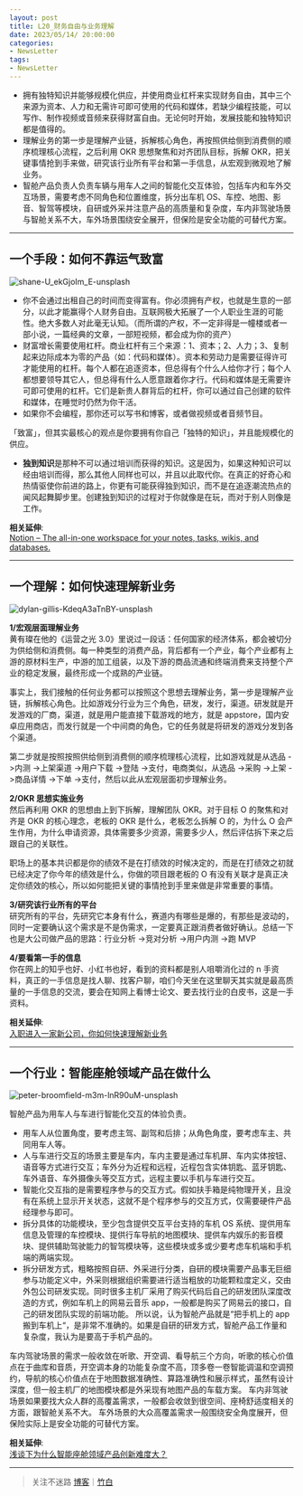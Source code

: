 ```yaml
---
layout: post
title: L20_财务自由与业务理解
date: 2023/05/14/ 20:00:00
categories:
- NewsLetter
tags:
- NewsLetter
---
```


- 拥有独特知识并能够规模化供应，并使用商业杠杆来实现财务自由，其中三个来源为资本、人力和无需许可即可使用的代码和媒体，若缺少编程技能，可以写作、制作视频或音频来获得财富自由。无论何时开始，发展技能和独特知识都是值得的。
- 理解业务的第一步是理解产业链，拆解核心角色，再按照供给侧到消费侧的顺序梳理核心流程，之后利用 OKR 思想聚焦和对齐团队目标，拆解 OKR，把关键事情抢到手来做，研究该行业所有平台和第一手信息，从宏观到微观地了解业务。
- 智舱产品负责人负责车辆与用车人之间的智能化交互体验，包括车内和车外交互场景，需要考虑不同角色和位置维度，拆分出车机 OS、车控、地图、影音、智驾等模块，自研或外采并注意产品的高质量和复杂度，车内非驾驶场景与智舱关系不大，车外场景围绕安全展开，但保险是安全功能的可替代方案。

---

## 一个手段：如何不靠运气致富

![shane-U_ekGjoIm_E-unsplash](https://pics.naaln.com/shane-U_ekGjoIm_E-unsplash.jpg-basicBlog)

- 你不会通过出租自己的时间而变得富有。你必须拥有产权，也就是生意的一部分，以此才能赢得个人财务自由。互联网极大拓展了一个人职业生涯的可能性。绝大多数人对此毫无认知。（而所谓的产权，不一定非得是一幢楼或者一部小说，一篇经典的文章，一部短视频，都会成为你的资产）
- 财富增长需要使用杠杆。商业杠杆有三个来源：1、资本；2、人力；3、复制起来边际成本为零的产品（如：代码和媒体）。资本和劳动力是需要征得许可才能使用的杠杆。每个人都在追逐资本，但总得有个什么人给你才行；每个人都想要领导其它人，但总得有什么人愿意跟着你才行。代码和媒体是无需要许可即可使用的杠杆。它们是新贵人群背后的杠杆，你可以通过自己创建的软件和媒体，在睡觉时仍然为你干活。
- 如果你不会编程，那你还可以写书和博客，或者做视频或者音频节目。

「致富」，但其实最核心的观点是你要拥有你自己「独特的知识」，并且能规模化的供应。

- **独到知识**是那种不可以通过培训而获得的知识。这是因为，如果这种知识可以经由培训而得，那么其他人同样也可以，并且以此取代你。在真正的好奇心和热情驱使你前进的路上，你更有可能获得独到知识，而不是在追逐潮流热点的闻风起舞脚步里。创建独到知识的过程对于你就像是在玩，而对于别人则像是工作。


**相关延伸**:  
[Notion – The all-in-one workspace for your notes, tasks, wikis, and databases.](https://www.notion.so/plidezus/9133613f4ca84b17a86120a7057dc7fe)

---

## 一个理解：如何快速理解新业务

![dylan-gillis-KdeqA3aTnBY-unsplash](https://pics.naaln.com/dylan-gillis-KdeqA3aTnBY-unsplash.jpg-basicBlog)

**1/宏观层面理解业务**  
黄有璨在他的《运营之光 3.0》里说过一段话：任何国家的经济体系，都会被切分为供给侧和消费侧。每一种类型的消费产品，背后都有一个产业，每个产业都有上游的原材料生产，中游的加工组装，以及下游的商品流通和终端消费来支持整个产业的稳定发展，最终形成一个成熟的产业链。

事实上，我们接触的任何业务都可以按照这个思想去理解业务，第一步是理解产业链，拆解核心角色。比如游戏分行业为三个角色，研发，发行，渠道。研发就是开发游戏的厂商，渠道，就是用户能直接下载游戏的地方，就是 appstore，国内安卓应用商店，而发行就是一个中间商的角色，它的任务就是将研发的游戏分发到各个渠道。

第二步就是按照按照供给侧到消费侧的顺序梳理核心流程，比如游戏就是从选品 ->内测 ->上架渠道 ->用户下载 ->登陆 ->支付，电商类似，从选品 ->采购 ->上架 ->商品详情 ->下单 ->支付，然后以此从宏观层面初步理解业务。

**2/OKR 思想实施业务**  
然后再利用 OKR 的思想由上到下拆解，理解团队 OKR。对于目标 O 的聚焦和对齐是 OKR 的核心理念，老板的 OKR 是什么，老板怎么拆解 O 的，为什么 O 会产生作用，为什么申请资源，具体需要多少资源，需要多少人，然后评估拆下来之后跟自己的关联性。

职场上的基本共识都是你的绩效不是在打绩效的时候决定的，而是在打绩效之初就已经决定了你今年的绩效是什么，你做的项目跟老板的 O 有没有关联才是真正决定你绩效的核心，所以如何能把关键的事情抢到手里来做是非常重要的事情。

**3/研究该行业所有的平台**  
研究所有的平台，先研究它本身有什么，赛道内有哪些是爆的，有那些是波动的，同时一定要确认这个需求是不是伪需求，一定要真正跟消费者做好确认。总结一下也是大公司做产品的思路：行业分析 ->竞对分析 ->用户内测 ->跑 MVP  

**4/要看第一手的信息**  
你在网上的知乎也好、小红书也好，看到的资料都是别人咀嚼消化过的 n 手资料，真正的一手信息是找人聊、找客户聊，咱们今天坐在这里聊天其实就是最高质量的一手信息的交流，要会在知网上看博士论文、要去找行业的白皮书，这是一手资料。

**相关延伸**:  
[入职进入一家新公司，你如何快速理解新业务](https://m.okjike.com/originalPosts/644cdd04094426a059642a84?s=eyJ1IjoiNTg1ZjY5MjcwNjI0OTkwMDEyZjQ4MGRhIiwiZCI6MX0%3D)

---

## 一个行业：智能座舱领域产品在做什么

![peter-broomfield-m3m-lnR90uM-unsplash](https://pics.naaln.com/peter-broomfield-m3m-lnR90uM-unsplash.jpg-basicBlog)

智舱产品为用车人与车进行智能化交互的体验负责。
- 用车人从位置角度，要考虑主驾、副驾和后排；从角色角度，要考虑车主、共同用车人等。
- 人与车进行交互的场景主要是车内，车内主要是通过车机屏、车内实体按钮、语音等方式进行交互；车外分为近程和远程，近程包含实体钥匙、蓝牙钥匙、车外语音、车外摄像头等交互方式，远程主要以手机与车进行交互。
- 智能化交互指的是需要程序参与的交互方式。假如扶手箱是纯物理开关，且没有在系统上显示开关状态，这就不是个程序参与的交互方式，仅需要硬件产品经理参与即可。
- 拆分具体的功能模块，至少包含提供交互平台支持的车机 OS 系统、提供用车信息及管理的车控模块、提供行车导航的地图模块、提供车内娱乐的影音模块、提供辅助驾驶能力的智驾模块等，这些模块或多或少要考虑车机端和手机端的两端实现。
- 拆分研发方式，粗略按照自研、外采进行分类，自研的模块需要产品事无巨细参与功能定义中，外采则根据组织需要进行适当粗放的功能颗粒度定义，交由外包公司研发实现。同时很多主机厂采用了购买代码后自己的研发团队深度改造的方式，例如车机上的网易云音乐 app，一般都是购买了网易云的接口，自己的研发团队实现的前端功能。
所以说，认为智舱产品就是“把手机上的 app 搬到车机上“，是非常不准确的。如果是自研的研发方式，智舱产品工作量和复杂度，我认为是要高于手机产品的。

车内驾驶场景的需求一般收敛在听歌、开空调、看导航三个方向，听歌的核心价值点在于曲库和音质，开空调本身的功能复杂度不高，顶多卷一卷智能调温和空调预约，导航的核心价值点在于地图数据准确性、算路准确性和展示样式，虽然有设计深度，但一般主机厂的地图模块都是外采现有地图产品的车载方案。
车内非驾驶场景如果要找大众人群的高覆盖需求，一般都会收敛到很空间、座椅舒适度相关的方面，跟智舱关系不大。
车外场景的大众高覆盖需求一般围绕安全角度展开，但保险实际上是安全功能的可替代方案。

**相关延伸**:  
[浅谈下为什么智能座舱领域产品创新难度大？](https://m.okjike.com/originalPosts/6454f840205bd8b62ee018f9)

---

> 关注不迷路 [博客](https://blog.naaln.com/)｜[竹白](https://space.zhubai.love/)

